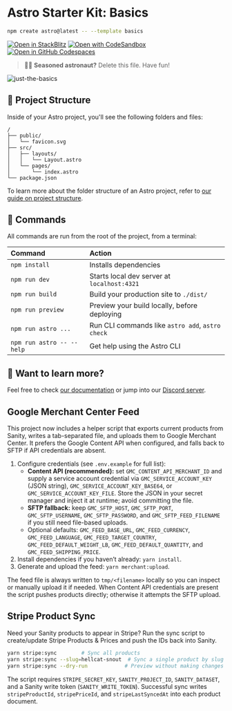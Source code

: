 # Astro Starter Kit: Basics

```sh
npm create astro@latest -- --template basics
```

[![Open in StackBlitz](https://developer.stackblitz.com/img/open_in_stackblitz.svg)](https://stackblitz.com/github/withastro/astro/tree/latest/examples/basics)
[![Open with CodeSandbox](https://assets.codesandbox.io/github/button-edit-lime.svg)](https://codesandbox.io/p/sandbox/github/withastro/astro/tree/latest/examples/basics)
[![Open in GitHub Codespaces](https://github.com/codespaces/badge.svg)](https://codespaces.new/withastro/astro?devcontainer_path=.devcontainer/basics/devcontainer.json)

> 🧑‍🚀 **Seasoned astronaut?** Delete this file. Have fun!

![just-the-basics](https://github.com/withastro/astro/assets/2244813/a0a5533c-a856-4198-8470-2d67b1d7c554)

## 🚀 Project Structure

Inside of your Astro project, you'll see the following folders and files:

```text
/
├── public/
│   └── favicon.svg
├── src/
│   ├── layouts/
│   │   └── Layout.astro
│   └── pages/
│       └── index.astro
└── package.json
```

To learn more about the folder structure of an Astro project, refer to [our guide on project structure](https://docs.astro.build/en/basics/project-structure/).

## 🧞 Commands

All commands are run from the root of the project, from a terminal:

| Command                   | Action                                           |
| :------------------------ | :----------------------------------------------- |
| `npm install`             | Installs dependencies                            |
| `npm run dev`             | Starts local dev server at `localhost:4321`      |
| `npm run build`           | Build your production site to `./dist/`          |
| `npm run preview`         | Preview your build locally, before deploying     |
| `npm run astro ...`       | Run CLI commands like `astro add`, `astro check` |
| `npm run astro -- --help` | Get help using the Astro CLI                     |

## 👀 Want to learn more?

Feel free to check [our documentation](https://docs.astro.build) or jump into our [Discord server](https://astro.build/chat).

## Google Merchant Center Feed

This project now includes a helper script that exports current products from Sanity, writes a tab-separated file, and uploads them to Google Merchant Center. It prefers the Google Content API when configured, and falls back to SFTP if API credentials are absent.

1. Configure credentials (see `.env.example` for full list):
   - **Content API (recommended):** set `GMC_CONTENT_API_MERCHANT_ID` and supply a service account credential via `GMC_SERVICE_ACCOUNT_KEY` (JSON string), `GMC_SERVICE_ACCOUNT_KEY_BASE64`, or `GMC_SERVICE_ACCOUNT_KEY_FILE`. Store the JSON in your secret manager and inject it at runtime; avoid committing the file.
   - **SFTP fallback:** keep `GMC_SFTP_HOST`, `GMC_SFTP_PORT`, `GMC_SFTP_USERNAME`, `GMC_SFTP_PASSWORD`, and `GMC_SFTP_FEED_FILENAME` if you still need file-based uploads.
   - Optional defaults: `GMC_FEED_BASE_URL`, `GMC_FEED_CURRENCY`, `GMC_FEED_LANGUAGE`, `GMC_FEED_TARGET_COUNTRY`, `GMC_FEED_DEFAULT_WEIGHT_LB`, `GMC_FEED_DEFAULT_QUANTITY`, and `GMC_FEED_SHIPPING_PRICE`.
2. Install dependencies if you haven’t already: `yarn install`.
3. Generate and upload the feed: `yarn merchant:upload`.

The feed file is always written to `tmp/<filename>` locally so you can inspect or manually upload it if needed. When Content API credentials are present the script pushes products directly; otherwise it attempts the SFTP upload.

## Stripe Product Sync

Need your Sanity products to appear in Stripe? Run the sync script to create/update Stripe Products & Prices and push the IDs back into Sanity.

```bash
yarn stripe:sync        # Sync all products
yarn stripe:sync --slug=hellcat-snout  # Sync a single product by slug
yarn stripe:sync --dry-run            # Preview without making changes
```

The script requires `STRIPE_SECRET_KEY`, `SANITY_PROJECT_ID`, `SANITY_DATASET`, and a Sanity write token (`SANITY_WRITE_TOKEN`). Successful sync writes `stripeProductId`, `stripePriceId`, and `stripeLastSyncedAt` into each product document.
